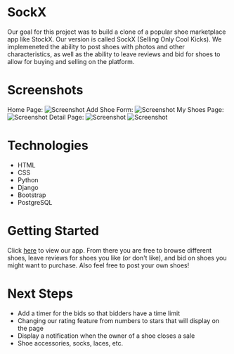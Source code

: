 # SockX
Our goal for this project was to build a clone of a popular shoe marketplace app like StockX. Our version is called SockX (Selling Only Cool Kicks). We implemeneted the ability to post shoes with photos and other characteristics, as well as the ability to leave reviews and bid for shoes to allow for buying and selling on the platform. 

# Screenshots
Home Page:
![Screenshot](https://i.imgur.com/nOw2qep.png)
Add Shoe Form:
![Screenshot](https://i.imgur.com/yGaO6ZK.png)
My Shoes Page:
![Screenshot](https://i.imgur.com/7vJlGnR.png)
Detail Page:
![Screenshot](https://i.imgur.com/ggUHk49.png)
![Screenshot](https://i.imgur.com/T5hWxIO.png)

# Technologies
- HTML
- CSS
- Python
- Django
- Bootstrap
- PostgreSQL

# Getting Started
Click [here](https://sockx-e69f458351d2.herokuapp.com/) to view our app. From there you are free to browse different shoes, leave reviews for shoes you like (or don't like), and bid on shoes you might want to purchase. Also feel free to post your own shoes!

# Next Steps
- Add a timer for the bids so that bidders have a time limit
- Changing our rating feature from numbers to stars that will display on the page
- Display a notification when the owner of a shoe closes a sale
- Shoe accessories, socks, laces, etc.